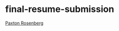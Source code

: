 # final-resume-submission

<!--- In the text below, please replace "Your Name" with your name, and provide a link to your resume in the parenthesis. --->

[Paxton Rosenberg](https://drive.google.com/file/d/1UY7nWYo8n0QvwaQ2WOj4V82QqKuidzXt/view?usp=sharing)
